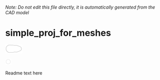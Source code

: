 ###### Note: Do not edit this file directly, it is automatically generated from the CAD model

# simple_proj_for_meshes

![](/project.svg)

 

![readme](/readme1719596333544.svg)

Readme text here

